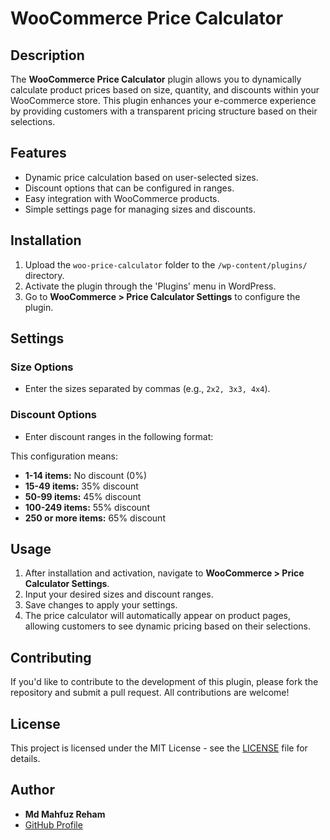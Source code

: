 # WooCommerce Price Calculator

## Description

The **WooCommerce Price Calculator** plugin allows you to dynamically calculate product prices based on size, quantity, and discounts within your WooCommerce store. This plugin enhances your e-commerce experience by providing customers with a transparent pricing structure based on their selections.

## Features

- Dynamic price calculation based on user-selected sizes.
- Discount options that can be configured in ranges.
- Easy integration with WooCommerce products.
- Simple settings page for managing sizes and discounts.

## Installation

1. Upload the `woo-price-calculator` folder to the `/wp-content/plugins/` directory.
2. Activate the plugin through the 'Plugins' menu in WordPress.
3. Go to **WooCommerce > Price Calculator Settings** to configure the plugin.

## Settings

### Size Options

- Enter the sizes separated by commas (e.g., `2x2, 3x3, 4x4`).
  
### Discount Options

- Enter discount ranges in the following format:
  

This configuration means:
- **1-14 items:** No discount (0%)
- **15-49 items:** 35% discount
- **50-99 items:** 45% discount
- **100-249 items:** 55% discount
- **250 or more items:** 65% discount

## Usage

1. After installation and activation, navigate to **WooCommerce > Price Calculator Settings**.
2. Input your desired sizes and discount ranges.
3. Save changes to apply your settings.
4. The price calculator will automatically appear on product pages, allowing customers to see dynamic pricing based on their selections.

## Contributing

If you'd like to contribute to the development of this plugin, please fork the repository and submit a pull request. All contributions are welcome!

## License

This project is licensed under the MIT License - see the [LICENSE](LICENSE) file for details.

## Author

- **Md Mahfuz Reham**
- [GitHub Profile](https://github.com/mahfuzreham)
